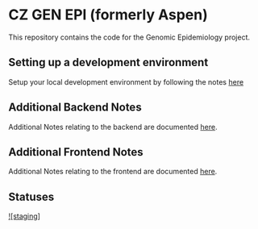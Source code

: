 # CZ GEN EPI (formerly Aspen)

This repository contains the code for the Genomic Epidemiology project.

## Setting up a development environment

Setup your local development environment by following the notes [here](docs/DEV_ENV.md)

## Additional Backend Notes

Additional Notes relating to the backend are documented [here](docs/backend/).

## Additional Frontend Notes

Additional Notes relating to the frontend are documented [here](docs/frontend/).


## Statuses
[![staging]](https://github.com/chanzuckerberg/czgenepi/actions?query=workflow%3A%22Deploy+Happy%22++)
